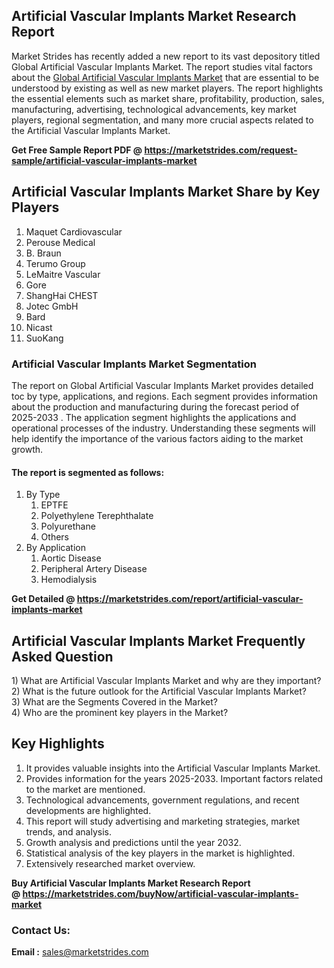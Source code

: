 <h2>Artificial Vascular Implants Market Research Report</h2>
<p>Market Strides has recently added a new report to its vast depository titled Global Artificial Vascular Implants Market. The report studies vital factors about the&nbsp;<a href="https://marketstrides.com/report/artificial-vascular-implants-market">Global Artificial Vascular Implants Market</a>&nbsp;that are essential to be understood by existing as well as new market players. The report highlights the essential elements such as market share, profitability, production, sales, manufacturing, advertising, technological advancements, key market players, regional segmentation, and many more crucial aspects related to the Artificial Vascular Implants Market.</p>
<p><strong>Get Free Sample Report PDF @&nbsp;<a href="https://marketstrides.com/request-sample/artificial-vascular-implants-market">https://marketstrides.com/request-sample/artificial-vascular-implants-market</a></strong></p>
<h2><strong>Artificial Vascular Implants Market Share by Key Players</strong></h2>
<ol>
<li>Maquet Cardiovascular</li>
<li>Perouse Medical</li>
<li>B. Braun</li>
<li>Terumo Group</li>
<li>LeMaitre Vascular</li>
<li>Gore</li>
<li>ShangHai CHEST</li>
<li>Jotec GmbH</li>
<li>Bard</li>
<li>Nicast</li>
<li>SuoKang</li>
</ol>
<h3><strong>Artificial Vascular Implants Market Segmentation</strong></h3>
<p>The report on Global Artificial Vascular Implants Market provides detailed toc by type, applications, and regions. Each segment provides information about the production and manufacturing during the forecast period of 2025-2033 . The application segment highlights the applications and operational processes of the industry. Understanding these segments will help identify the importance of the various factors aiding to the market growth.</p>
<h4>The report is segmented as follows:</h4>
<ol>
<li>By Type
<ol>
<li>EPTFE</li>
<li>Polyethylene Terephthalate</li>
<li>Polyurethane</li>
<li>Others</li>
</ol>
</li>
<li>By Application
<ol>
<li>Aortic Disease</li>
<li>Peripheral Artery Disease</li>
<li>Hemodialysis</li>
</ol>
</li>
</ol>
<p><strong>Get Detailed @&nbsp;<a href="https://marketstrides.com/report/artificial-vascular-implants-market">https://marketstrides.com/report/artificial-vascular-implants-market</a></strong></p>
<h2 class=""><strong>Artificial Vascular Implants Market Frequently Asked Question</strong></h2>
<div class="">1) What are&nbsp;Artificial Vascular Implants Market and why are they important?
<div class="">
<div class="">2) What is the future outlook for the Artificial Vascular Implants Market?</div>
</div>
</div>
<div class="">3) What are the Segments Covered in the Market?</div>
<div class="">4) Who are the prominent key players in the Market?</div>
<h2><strong>Key Highlights</strong></h2>
<div class="">
<ol>
<li>It provides valuable insights into the Artificial Vascular Implants Market.</li>
<li>Provides information for the years 2025-2033. Important factors related to the market are mentioned.</li>
<li>Technological advancements, government regulations, and recent developments are highlighted.</li>
<li>This report will study advertising and marketing strategies, market trends, and analysis.</li>
<li>Growth analysis and predictions until the year 2032.</li>
<li>Statistical analysis of the key players in the market is highlighted.</li>
<li>Extensively researched market overview.</li>
</ol>
<p><strong>Buy Artificial Vascular Implants Market Research Report @&nbsp;<a href="https://marketstrides.com/buyNow/artificial-vascular-implants-market">https://marketstrides.com/buyNow/artificial-vascular-implants-market</a></strong></p>
<h3>Contact Us:</h3>
<p><strong>Email :</strong> <a href="mailto:sales@marketstrides.com">sales@marketstrides.com</a></p>
</div>
